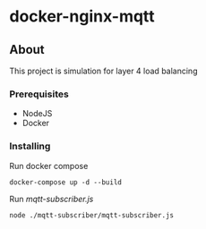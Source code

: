 # docker-nginx-mqtt

## About

This project is simulation for layer 4 load balancing

### Prerequisites

- NodeJS
- Docker

### Installing

Run docker compose

```
docker-compose up -d --build
```

Run _mqtt-subscriber.js_

```
node ./mqtt-subscriber/mqtt-subscriber.js
```
